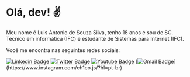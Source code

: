# Olá, dev! ✌

Meu nome é Luis Antonio de Souza Silva, tenho 18 anos e sou de SC. Técnico em informática (IFC) e estudante de Sistemas para Internet (IFC).

Você me encontra nas seguintes redes sociais: 

[![Linkedin Badge](https://img.shields.io/badge/-Luis%20Antonio-0077B5?style=flat-square&logo=Linkedin&logoColor=white&link=https://www.linkedin.com/in/luis-antonio-souza-silva-bb0635197/)](https://www.linkedin.com/in/luis-antonio-ss/) [![Twitter Badge](https://img.shields.io/badge/-@chicoscripto-1DA1F2?style=flat-square&labelColor=1DA1F2&logo=twitter&logoColor=white&link=https://twitter.com/ch1coJS)](https://twitter.com/chicoscripto)  [![Youtube Badge](https://img.shields.io/badge/-Youtube-FF0000?style=flat-square&labelColor=FF0000&logo=youtube&logoColor=white&link=https://www.youtube.com/@DevCHICO)]([https://www.youtube.com/@DevCHICO](https://www.youtube.com/@DevCHICO)) [![Gmail Badge](https://img.shields.io/badge/-@ch1co.js-E41280?style=flat-square&logo=instagram&logoColor=white&link=[https://www.instagram.com/dev.chico/](https://www.instagram.com/dev.chico/))](https://www.instagram.com/ch1co.js/?hl=pt-br)

